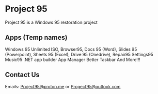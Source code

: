 # Project 95
Project 95 is a Windows 95 restoration project
## Apps (Temp names)
Windows 95 Unlimited ISO, Browser95, Docs 95 (Word), 
Slides 95 (Powerpoint), Sheets 95 (Excel), Drive 95 (Onedrive),
Repair95
Settings95
Music95
.NET app builder
App Manager
Better Taskbar
And More!!!
## Contact Us
Emails: Project95@proton.me or Progect95@outlook.com
